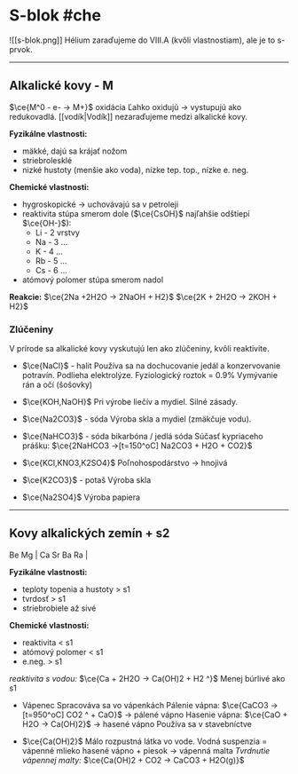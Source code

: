 # S-blok #che

![[s-blok.png]]
Hélium zaraďujeme do VIII.A (kvôli vlastnostiam), ale je to s-prvok.

---

## Alkalické kovy - M
$\ce{M^0 - e- -> M+}$ oxidácia
Ľahko oxidujú -> vystupujú ako redukovadlá.
[[vodík|Vodík]] nezaraďujeme medzi alkalické kovy.

**Fyzikálne vlastnosti:**
- mäkké, dajú sa krájať nožom
- striebrolesklé
- nizké hustoty (menšie ako voda), nízke tep. top., nízke e. neg.

**Chemické vlastnosti:**
- hygroskopické -> uchovávajú sa v petroleji
- reaktivita stúpa smerom dole ($\ce{CsOH}$ najľahšie odštiepi $\ce{OH-}$):
	- Li - 2 vrstvy
	- Na - 3 ...
	- K - 4 ...
	- Rb - 5 ...
	- Cs - 6 ...
- atómový polomer stúpa smerom nadol

**Reakcie:**
$\ce{2Na +2H2O -> 2NaOH + H2}$
$\ce{2K + 2H2O -> 2KOH + H2}$

### Zlúčeniny
V prírode sa alkalické kovy vyskutujú len ako zlúčeniny, kvôli reaktivite.

- $\ce{NaCl}$ - halit
Používa sa na dochucovanie jedál a konzervovanie potravín.
Podlieha elektrolýze.
Fyziologický roztok = 0.9%
Vymývanie rán a očí (šošovky)

- $\ce{KOH,NaOH}$
Pri výrobe liečív a mydiel.
Silné zásady.

- $\ce{Na2CO3}$ - sóda
Výroba skla a mydiel (zmäkčuje vodu).

- $\ce{NaHCO3}$ - sóda bikarbóna / jedlá sóda
Súčasť kypriaceho prášku:
$\ce{2NaHCO3 ->[t=150^oC] Na2CO3 + H2O + CO2}$

- $\ce{KCl,KNO3,K2SO4}$
Poľnohospodárstvo -> hnojivá

- $\ce{K2CO3}$ - potaš
Výroba skla

- $\ce{Na2SO4}$
Výroba papiera

---

## Kovy alkalických zemín + s2
Be Mg | Ca Sr Ba Ra |

**Fyzikálne vlastnosti:**
- teploty topenia a hustoty > s1
- tvrdosť > s1
- striebrobiele až sivé

**Chemické vlastnosti:**
- reaktivita < s1
- atómový polomer < s1
- e.neg. > s1

*reaktivita s vodou:*
$\ce{Ca + 2H2O -> Ca(OH)2 + H2 ^}$
Menej búrlivé ako s1

- Vápenec 
Spracováva sa vo vápenkách
Pálenie vápna: $\ce{CaCO3 ->[t=950^oC] CO2 ^ + CaO}$ -> pálené vápno
Hasenie vápna: $\ce{CaO + H2O -> Ca(OH)2}$ -> hasené vápno
Používa sa v stavebníctve

- $\ce{Ca(OH)2}$
Málo rozpustná látka vo vode.
Vodná suspenzia = vápenné mlieko
hasené vápno + piesok -> vápenná malta
*Tvrdnutie vápennej malty:*
$\ce{Ca(OH)2 + CO2 -> CaCO3 + H2O(g)}$